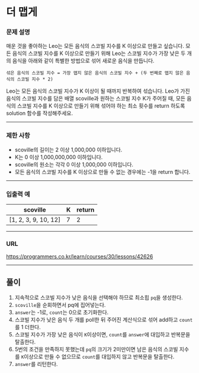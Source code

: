 # 더 맵게

### 문제 설명

매운 것을 좋아하는 Leo는 모든 음식의 스코빌 지수를 K 이상으로 만들고 싶습니다. 모든 음식의 스코빌 지수를 K 이상으로 만들기 위해 Leo는 스코빌 지수가 가장 낮은 두 개의 음식을 아래와 같이 특별한 방법으로 섞어 새로운 음식을 만듭니다.

````
섞은 음식의 스코빌 지수 = 가장 맵지 않은 음식의 스코빌 지수 + (두 번째로 맵지 않은 음식의 스코빌 지수 * 2)
````
Leo는 모든 음식의 스코빌 지수가 K 이상이 될 때까지 반복하여 섞습니다.
Leo가 가진 음식의 스코빌 지수를 담은 배열 scoville과 원하는 스코빌 지수 K가 주어질 때, 모든 음식의 스코빌 지수를 K 이상으로 만들기 위해 섞어야 하는 최소 횟수를 return 하도록 solution 함수를 작성해주세요.

-----------
### 제한 사항

- scoville의 길이는 2 이상 1,000,000 이하입니다.
- K는 0 이상 1,000,000,000 이하입니다.
- scoville의 원소는 각각 0 이상 1,000,000 이하입니다.
- 모든 음식의 스코빌 지수를 K 이상으로 만들 수 없는 경우에는 -1을 return 합니다.

-----------
### 입출력 예

| scoville             | K   | return |
|----------------------|-----|--------|
| [1, 2, 3, 9, 10, 12] | 7   | 2      |

-----------
### URL

https://programmers.co.kr/learn/courses/30/lessons/42626

-----------
## 풀이
1. 지속적으로 스코빌 지수가 낮은 음식을 선택해야 하므로 최소힙 `pq`을 생성한다.
2. `scoville`을 순회하면서 pq에 집어넣는다.
3. `answer`는 -1로, `count`는 0으로 초기화한다.
4. 스코빌 지수가 낮은 음식 두 개를 poll한 뒤 주어진 계산식으로 섞어 add하고 `count`를 1 더한다.
5. 스코빌 지수가 가장 낮은 음식이 `K`이상이면, `count`를 `answer`에 대입하고 반복문을 탈출한다.
6. 5번의 조건을 만족하지 못했는데 `pq`의 크기가 2미만이면 남은 음식의 스코빌 지수를 `K`이상으로 만들 수 없으므로 `count`를 대입하지 않고 반복문을 탈출한다.
7. `answer`를 리턴한다.